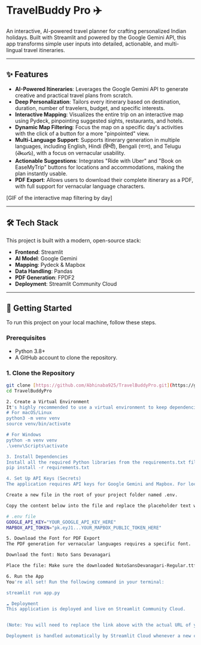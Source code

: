 # TravelBuddy Pro ✈️

An interactive, AI-powered travel planner for crafting personalized Indian holidays. Built with Streamlit and powered by the Google Gemini API, this app transforms simple user inputs into detailed, actionable, and multi-lingual travel itineraries.



---
## ✨ Features

* **AI-Powered Itineraries**: Leverages the Google Gemini API to generate creative and practical travel plans from scratch.
* **Deep Personalization**: Tailors every itinerary based on destination, duration, number of travelers, budget, and specific interests.
* **Interactive Mapping**: Visualizes the entire trip on an interactive map using Pydeck, pinpointing suggested sights, restaurants, and hotels.
* **Dynamic Map Filtering**: Focus the map on a specific day's activities with the click of a button for a more "pinpointed" view.
* **Multi-Language Support**: Supports itinerary generation in multiple languages, including English, Hindi (हिन्दी), Bengali (বাংলা), and Telugu (తెలుగు), with a focus on vernacular usability.
* **Actionable Suggestions**: Integrates "Ride with Uber" and "Book on EaseMyTrip" buttons for locations and accommodations, making the plan instantly usable.
* **PDF Export**: Allows users to download their complete itinerary as a PDF, with full support for vernacular language characters.

[GIF of the interactive map filtering by day]

---
## 🛠️ Tech Stack

This project is built with a modern, open-source stack:

* **Frontend**: Streamlit
* **AI Model**: Google Gemini
* **Mapping**: Pydeck & Mapbox
* **Data Handling**: Pandas
* **PDF Generation**: FPDF2
* **Deployment**: Streamlit Community Cloud

---
## 🚀 Getting Started

To run this project on your local machine, follow these steps.

### Prerequisites
* Python 3.8+
* A GitHub account to clone the repository.

### 1. Clone the Repository
```bash
git clone [https://github.com/Abhinaba925/TravelBuddyPro.git](https://github.com/Abhinaba925/TravelBuddyPro.git)
cd TravelBuddyPro

2. Create a Virtual Environment
It's highly recommended to use a virtual environment to keep dependencies isolated.
# For macOS/Linux
python3 -m venv venv
source venv/bin/activate

# For Windows
python -m venv venv
.\venv\Scripts\activate

3. Install Dependencies
Install all the required Python libraries from the requirements.txt file.
pip install -r requirements.txt

4. Set Up API Keys (Secrets)
The application requires API keys for Google Gemini and Mapbox. For local development, you'll use a .env file.

Create a new file in the root of your project folder named .env.

Copy the content below into the file and replace the placeholder text with your actual API keys.

# .env file
GOOGLE_API_KEY="YOUR_GOOGLE_API_KEY_HERE"
MAPBOX_API_TOKEN="pk.eyJ1...YOUR_MAPBOX_PUBLIC_TOKEN_HERE"

5. Download the Font for PDF Export
The PDF generation for vernacular languages requires a specific font.

Download the font: Noto Sans Devanagari

Place the file: Make sure the downloaded NotoSansDevanagari-Regular.ttf file is inside the fonts folder in your project.

6. Run the App
You're all set! Run the following command in your terminal:

streamlit run app.py

☁️ Deployment
This application is deployed and live on Streamlit Community Cloud.


(Note: You will need to replace the link above with the actual URL of your deployed app)

Deployment is handled automatically by Streamlit Cloud whenever a new commit is pushed to the main branch of the GitHub repository. Secrets (GOOGLE_API_KEY and MAPBOX_API_TOKEN) are configured directly in the Streamlit Cloud dashboard for security.
